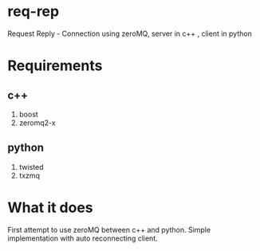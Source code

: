 req-rep
=======

Request Reply - Connection using zeroMQ, server in c++ , client in python

Requirements
=======

## c++

1. boost
2. zeromq2-x

## python

1. twisted
2. txzmq


What it does
=======

First attempt to use zeroMQ between c++ and python. Simple implementation with auto reconnecting client.